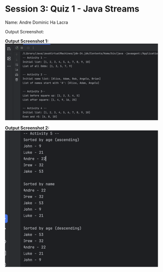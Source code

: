 <h1>Session 3: Quiz 1 - Java Streams</h1>
Name: Andre Dominic Ha Lacra

Output Screenshot:

<strong>Output Screenshot 1:</strong>
![Alt text](output-screenshots/Session3-Lab1-TestCase1.png)

<strong>Output Screenshot 2:</strong>
![Alt text](output-screenshots/Session3-Lab1-TestCase2.png)
